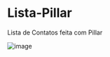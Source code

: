 # Lista-Pillar
Lista de Contatos feita com Pillar



![image](https://user-images.githubusercontent.com/72472078/149404758-9efc59f9-9a1b-46d7-9ec7-09aac560ef0b.png)
